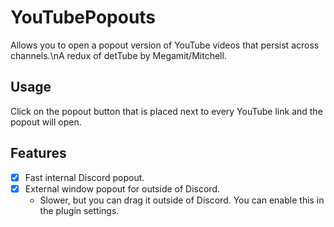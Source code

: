 # YouTubePopouts

Allows you to open a popout version of YouTube videos that persist across channels.\nA redux of detTube by Megamit/Mitchell.

## Usage

Click on the popout button that is placed next to every YouTube link and the popout will open.

## Features

- [x] Fast internal Discord popout.
- [x] External window popout for outside of Discord.
  - Slower, but you can drag it outside of Discord. You can enable this in the plugin settings.